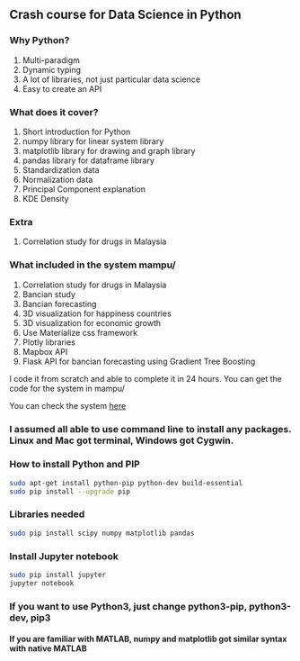 ## Crash course for Data Science in Python

### Why Python?
1. Multi-paradigm
2. Dynamic typing
3. A lot of libraries, not just particular data science
4. Easy to create an API

### What does it cover?
1. Short introduction for Python
2. numpy library for linear system library
3. matplotlib library for drawing and graph library
4. pandas library for dataframe library
5. Standardization data
6. Normalization data
7. Principal Component explanation
8. KDE Density

### Extra
1. Correlation study for drugs in Malaysia

### What included in the system mampu/
1. Correlation study for drugs in Malaysia
2. Bancian study
3. Bancian forecasting
4. 3D visualization for happiness countries
5. 3D visualization for economic growth
6. Use Materialize css framework
7. Plotly libraries
8. Mapbox API
9. Flask API for bancian forecasting using Gradient Tree Boosting

I code it from scratch and able to complete it in 24 hours. You can get the code for the system in mampu/

You can check the system [here](http://www.huseinhouse.com/mampu/)

### I assumed all able to use command line to install any packages. Linux and Mac got terminal, Windows got Cygwin.

### How to install Python and PIP
```bash
sudo apt-get install python-pip python-dev build-essential
sudo pip install --upgrade pip
```

### Libraries needed
```bash
sudo pip install scipy numpy matplotlib pandas
```

### Install Jupyter notebook
```bash
sudo pip install jupyter
jupyter notebook
```

### If you want to use Python3, just change python3-pip, python3-dev, pip3
#### If you are familiar with MATLAB, numpy and matplotlib got similar syntax with native MATLAB
